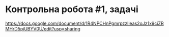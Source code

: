 # Контрольна робота #1, задачі

https://docs.google.com/document/d/1R4NPCHnPgmrpzzlleas2oJz1x9ciZRMHrD5piUBYV0U/edit?usp=sharing

